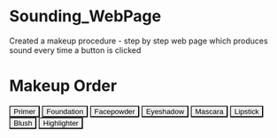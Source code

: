 # Sounding_WebPage
Created a makeup procedure - step by step web page which produces sound every time a button is clicked
<!DOCTYPE html>
<html lang="en" dir="ltr">

<head>
  <meta charset="utf-8">
  <title>Makeup Order</title>
  <link rel="stylesheet" href="sound.css">
  <link href="https://fonts.googleapis.com/css?family=Arvo" rel="stylesheet">
</head>

<body>

  <h1 id="title">Makeup Order</h1>
  <div class="set">
    <button class="Primer MU" style="background-image: url(primer_2.jpg)">Primer</button>
    <button class="Foundation MU" style="background-image: url(foundation.jpg)">Foundation</button>
    <button class="Facepowder MU" style="background-image: url(facepowder.jpg)">Facepowder</button>
    <button class="Eyeshadow MU" style="background-image: url(eyeshadow.jpg)">Eyeshadow</button>
    <button class="Mascara MU" style="background-image: url(eyeliner.jpg)">Mascara</button>
    <button class="Lipstick MU" style="background-image: url(lipstick.jpg)">Lipstick</button>
    <button class="Blush MU" style="background-image: url(blush_3.jpg)">Blush</button>
    <button class="Highlighter MU" style="background-image: url(highlighter2.jpg)">Highlighter</button>
  </div>

  <footer>
  </footer>

  <script src="sound.js"></script>
</body>

</html>
